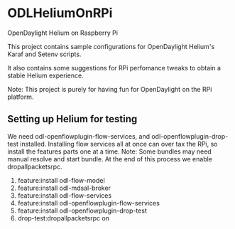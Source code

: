 ODLHeliumOnRPi
==============

OpenDaylight Helium on Raspberry Pi

This project contains sample configurations for OpenDaylight Helium's
Karaf and Setenv scripts.

It also contains some suggestions for RPi perfomance tweaks to obtain
a stable Helium experience.

Note: This project is purely for having fun for OpenDaylight on the RPi platform.


Setting up Helium for testing
-----------------------------

 We need odl-openflowplugin-flow-services, and odl-openflowplugin-drop-test installed. Installing flow services all at once can over tax the RPi, so install the features parts one at a time. Note: Some bundles may need manual resolve and start bundle. At the end of this process we enable dropallpacketsrpc. 

1. feature:install odl-flow-model
2. feature:install odl-mdsal-broker
3. feature:install odl-flow-services
4. feature:install odl-openflowplugin-flow-services
5. feature:install odl-openflowplugin-drop-test
6. drop-test:dropallpacketsrpc on
